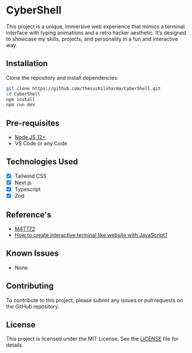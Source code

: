 # CyberShell
This project is a unique, immersive web experience that mimics a terminal interface with typing animations and a retro hacker aesthetic. It’s designed to showcase my skills, projects, and personality in a fun and interactive way.

## Installation 
Clone the repository and install dependencies:

```bash
git clone https://github.com/thesushilsharma/CyberShell.git
cd CyberShell
npm install
npm run dev
```


## Pre-requisites

- [Node.JS 12+](https://nodejs.org/en/)
- VS Code or any Code

## Technologies Used
- [x] Tailwind CSS
- [x] Next.js
- [x] Typescript
- [X] Zod

## Reference's 
- [M4TT72](https://term.m4tt72.com)
- [How to create interactive terminal like website with JavaScript?](https://itnext.io/how-to-create-interactive-terminal-like-website-888bb0972288)

## Known Issues
- None

## Contributing
To contribute to this project, please submit any issues or pull requests on the GitHub repository.

## License
This project is licensed under the MIT License.  See the [LICENSE](LICENSE) file for details.

